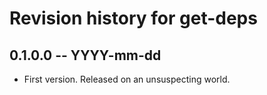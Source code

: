 # Revision history for get-deps

## 0.1.0.0  -- YYYY-mm-dd

* First version. Released on an unsuspecting world.
